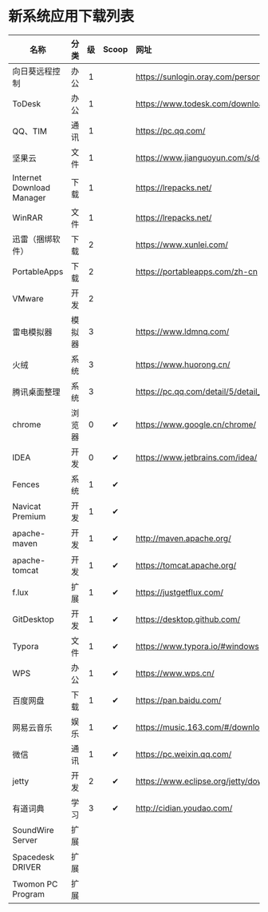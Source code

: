 # 新系统应用下载列表

| 名称                      |  分类  |  级  | Scoop | 网址                                         |
| ------------------------- | :----: | :--: | :---: | :------------------------------------------- |
| 向日葵远程控制            |  办公  |  1   |       | https://sunlogin.oray.com/personal/          |
| ToDesk                    |  办公  |  1   |       | https://www.todesk.com/download.html         |
| QQ、TIM                   |  通讯  |  1   |       | https://pc.qq.com/                           |
| 坚果云                    |  文件  |  1   |       | https://www.jianguoyun.com/s/downloads       |
| Internet Download Manager |  下载  |  1   |       | https://lrepacks.net/                        |
| WinRAR                    |  文件  |  1   |       | https://lrepacks.net/                        |
| 迅雷（捆绑软件）          |  下载  |  2   |       | https://www.xunlei.com/                      |
| PortableApps              |  下载  |  2   |       | https://portableapps.com/zh-cn               |
| VMware                    |  开发  |  2   |       |                                              |
| 雷电模拟器                | 模拟器 |  3   |       | https://www.ldmnq.com/                       |
| 火绒                      |  系统  |  3   |       | https://www.huorong.cn/                      |
| 腾讯桌面整理              |  系统  |  3   |       | https://pc.qq.com/detail/5/detail_23125.html |
| chrome                    | 浏览器 |  0   |   ✔   | https://www.google.cn/chrome/                |
| IDEA                      |  开发  |  0   |   ✔   | https://www.jetbrains.com/idea/              |
| Fences                    |  系统  |  1   |   ✔   |                                              |
| Navicat Premium           |  开发  |  1   |   ✔   |                                              |
| apache-maven              |  开发  |  1   |   ✔   | http://maven.apache.org/                     |
| apache-tomcat             |  开发  |  1   |   ✔   | https://tomcat.apache.org/                   |
| f.lux                     |  扩展  |  1   |   ✔   | https://justgetflux.com/                     |
| GitDesktop                |  开发  |  1   |   ✔   | https://desktop.github.com/                  |
| Typora                    |  文件  |  1   |   ✔   | https://www.typora.io/#windows               |
| WPS                       |  办公  |  1   |   ✔   | https://www.wps.cn/                          |
| 百度网盘                  |  下载  |  1   |   ✔   | https://pan.baidu.com/                       |
| 网易云音乐                |  娱乐  |  1   |   ✔   | https://music.163.com/#/download             |
| 微信                      |  通讯  |  1   |   ✔   | https://pc.weixin.qq.com/                    |
| jetty                     |  开发  |  2   |   ✔   | https://www.eclipse.org/jetty/download.html  |
| 有道词典                  |  学习  |  3   |   ✔   | http://cidian.youdao.com/                    |
| SoundWire Server          |  扩展  |      |       |                                              |
| Spacedesk DRIVER          |  扩展  |      |       |                                              |
| Twomon PC Program         |  扩展  |      |       |                                              |
